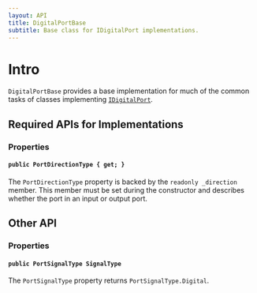 ```yaml
---
layout: API
title: DigitalPortBase
subtitle: Base class for IDigitalPort implementations.
---
```


# Intro

`DigitalPortBase` provides a base implementation for much of the common tasks of classes implementing [`IDigitalPort`](/API/GPIO/IDigitalPort).

## Required APIs for Implementations

### Properties

#### `public PortDirectionType { get; }`

The `PortDirectionType` property is backed by the `readonly _direction` member. This member must be set during the constructor and describes whether the port in an input or output port.

## Other API

### Properties

#### `public PortSignalType SignalType`

The `PortSignalType` property returns `PortSignalType.Digital`.
